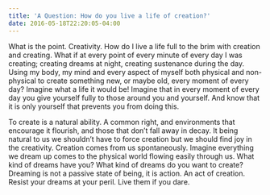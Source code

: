 ```yaml
---
title: 'A Question: How do you live a life of creation?'
date: 2016-05-18T22:20:05-04:00
---
```

What is the point. Creativity. How do I live a life full to the brim with creation and creating. What if at every point of every minute of every day I was creating; creating dreams at night, creating sustenance during the day. Using my body, my mind and every aspect of myself both physical and non-physical to create something new, or maybe old, every moment of every day? Imagine what a life it would be! Imagine that in every moment of every day you give yourself fully to those around you and yourself. And know that it is only yourself that prevents you from doing this.

<div class=”break”></div>

To create is a natural ability. A common right, and environments that encourage it flourish, and those that don’t fall away in decay. It being natural to us we shouldn’t have to force creation but we should find joy in the creativity. Creation comes from us spontaneously. Imagine everything we dream up comes to the physical world flowing easily through us. What kind of dreams have you? What kind of dreams do you want to create? Dreaming is not a passive state of being, it is action. An act of creation. Resist your dreams at your peril. Live them if you dare.
